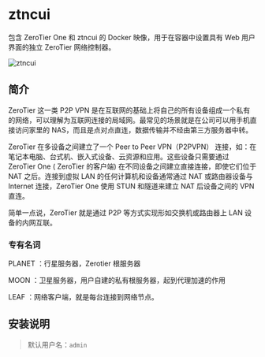 # ztncui

包含 ZeroTier One 和 ztncui 的 Docker 映像，用于在容器中设置具有 Web 用户界面的独立 ZeroTier 网络控制器。

![ztncui](https://docs.zerotier.com/assets/images/integrating-gateway-f59b544e1196b304d4fc502a64b19e27.png)

## 简介

ZeroTier 这一类 P2P VPN 是在互联网的基础上将自己的所有设备组成一个私有的网络，可以理解为互联网连接的局域网。最常见的场景就是在公司可以用手机直接访问家里的
NAS，而且是点对点直连，数据传输并不经由第三方服务器中转。

ZeroTier 在多设备之间建立了一个 Peer to Peer VPN（P2PVPN） 连接，如：在笔记本电脑、台式机、嵌入式设备、云资源和应用。这些设备只需要通过
ZeroTier One ( ZeroTier 的客户端) 在不同设备之间建立直接连接，即使它们位于 NAT 之后。连接到虚拟 LAN 的任何计算机和设备通常通过
NAT 或路由器设备与 Internet 连接，ZeroTier One 使用 STUN 和隧道来建立 NAT 后设备之间的 VPN 直连。

简单一点说，ZeroTier 就是通过 P2P 等方式实现形如交换机或路由器上 LAN 设备的内网互联。

### 专有名词

PLANET ：行星服务器，Zerotier 根服务器

MOON ：卫星服务器，用户自建的私有根服务器，起到代理加速的作用

LEAF ：网络客户端，就是每台连接到网络节点。

## 安装说明

> 默认用户名：`admin`
